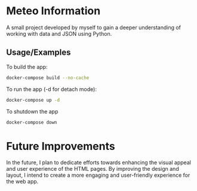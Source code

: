# Meteo Information
A small project developed by myself to gain a deeper understanding of working with data and JSON using Python.

## Usage/Examples

To build the app:
```bash
docker-compose build --no-cache
```
To run the app (-d for detach mode):
```bash
docker-compose up -d 
```
To shutdown the app
```bash
docker-compose down
```
# Future Improvements
In the future, I plan to dedicate efforts towards enhancing the visual appeal and user experience of the HTML pages.
By improving the design and layout, I intend to create a more engaging and user-friendly experience for the web app.

